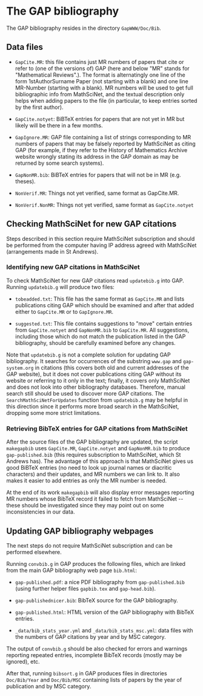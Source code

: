 # The GAP bibliography

The GAP bibliography resides in the directory `GapWWW/Doc/Bib`.


## Data files

- `GapCite.MR`: this file contains just MR numbers of papers that cite
or refer to (one of the versions of) GAP (here and below "MR" stands
for "Mathematical Reviews".). The format is alternatingly one line of
the form 1stAuthorSurname Paper (not starting with a blank) and one
line MR-Number (starting with a blank). MR numbers will be used to get
full bibliographic info from MathSciNet, and the textual description
only helps when adding papers to the file (in particular, to keep
entries sorted by the first author).

- `GapCite.notyet`: BiBTeX entries for papers that are not yet in MR
but likely will be there in a few months.

- `GapIgnore.MR`: GAP file containing a list of strings corresponding
to MR numbers of papers that may be falsely reported by MathSciNet as
citing GAP (for example, if they refer to the History of Mathematics
Archive website wrongly stating its address in the GAP domain as may
be returned by some search systems).

- `GapNonMR.bib`: BiBTeX entries for papers that will not be in MR
(e.g. theses).

- `NonVerif.MR`: Things not yet verified, same format as GapCite.MR.

- `NonVerif.NonMR`: Things not yet verified, same format as `GapCite.notyet`


## Checking MathSciNet for new GAP citations

Steps described in this section require MathSciNet subscription and
should be performed from the computer having IP address agreed with
MathSciNet (arrangements made in St Andrews).


### Identifying new GAP citations in MathSciNet

To check MathSciNet for new GAP citations read `updatebib.g` into GAP.
Running `updatebib.g` will produce two files:

- `tobeadded.txt`: This file has the same format as `GapCite.MR` and
lists publications citing GAP which should be examined and after that
added either to `GapCite.MR` or to `GapIgnore.MR`.

- `suggested.txt`: This file contains suggestions to "move" certain
entries from `GapCite.notyet` and `GapNonMR.bib` to `GapCite.MR`.
All suggestions, including those which do not match the publication
listed in the GAP bibliography, should be carefully examined before
any changes.

Note that `updatebib.g` is not a complete solution for updating GAP
bibliography. It searches for occurrences of the substring `www.gap`
and `gap-system.org` in citations (this covers both old and current
addresses of the GAP website), but it does not cover publications
citing GAP without its website or referring to it only in the text;
finally, it covers only MathSciNet and does not look into other
bibliography databases. Therefore, manual search still should be used
to discover more GAP citations. The  `SearchMathSciNetForUpdates`
function from `updatebib.g` may be helpful in this direction since it
performs more broad search in the MathSciNet, dropping some more strict
limitations.

### Retrieving BibTeX entries for GAP citations from MathSciNet

After the source files of the GAP bibliography are updated, the script
`makegapbib` uses `GapCite.MR`, `GapCite.notyet` and `GapNonMR.bib`
to produce `gap-published.bib` (this requires subscription to MathSciNet,
which St Andrews has). The advantage of this approach is that MathSciNet
gives us good BiBTeX entries (no need to look up journal names or
diacritic characters) and their updates, and MR numbers we can link to.
It also makes it easier to add entries as only the MR number is needed.

At the end of its work `makegapbib` will also display error messages
reporting MR numbers whose BibTeX record it failed to fetch from
MathSciNet -- these should be investigated since they may point out on
some inconsistencies in our data.


## Updating GAP bibliography webpages

The next steps do not require MathSciNet subscription and can be
performed elsewhere.

Running `convbib.g` in GAP produces the following files, which are
linked from the main GAP bibliography web page `bib.html`:

- `gap-published.pdf`: a nice PDF bibliography from `gap-published.bib`
(using further helper files `gapbib.tex` and `gap-head.bib`).

- `gap-publishednicer.bib`: BibTeX source for the GAP bibliography.

- `gap-published.html`: HTML version of the GAP bibliography with
BibTeX entries.

- `_data/bib_stats_year.yml` and `_data/bib_stats_msc.yml`: data files
with the numbers of GAP citations by year and by MSC category.

The output of `convbib.g` should be also checked for errors and warnings
reporting repeated entries, incomplete BibTeX records (mostly may be
ignored), etc.

After that, running `bibsort.g` in GAP produces files in directories
`Doc/Bib/Year` and `Doc/Bib/MSC` containing lists of papers by the
year of publication and by MSC category.
